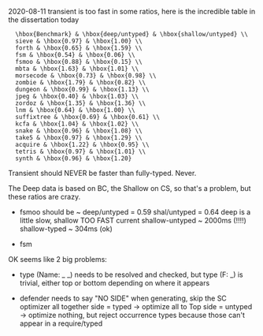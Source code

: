 2020-08-11
transient is too fast in some ratios, here is the incredible table in the
 dissertation today


```
  \hbox{Benchmark} & \hbox{deep/untyped} & \hbox{shallow/untyped} \\
  sieve & \hbox{0.97} & \hbox{1.00} \\
  forth & \hbox{0.65} & \hbox{1.59} \\
  fsm & \hbox{0.54} & \hbox{0.06} \\
  fsmoo & \hbox{0.88} & \hbox{0.15} \\
  mbta & \hbox{1.63} & \hbox{1.01} \\
  morsecode & \hbox{0.73} & \hbox{0.98} \\
  zombie & \hbox{1.79} & \hbox{0.82} \\
  dungeon & \hbox{0.99} & \hbox{1.13} \\
  jpeg & \hbox{0.40} & \hbox{1.03} \\
  zordoz & \hbox{1.35} & \hbox{1.36} \\
  lnm & \hbox{0.64} & \hbox{1.00} \\
  suffixtree & \hbox{0.69} & \hbox{0.61} \\
  kcfa & \hbox{1.04} & \hbox{1.02} \\
  snake & \hbox{0.96} & \hbox{1.08} \\
  take5 & \hbox{0.97} & \hbox{1.29} \\
  acquire & \hbox{1.22} & \hbox{0.95} \\
  tetris & \hbox{0.97} & \hbox{1.01} \\
  synth & \hbox{0.96} & \hbox{1.20}
```

Transient should NEVER be faster than fully-typed. Never.

The Deep data is based on BC, the Shallow on CS, so that's a problem, but
 these ratios are crazy.

- fsmoo
  should be ~ deep/untyped = 0.59 shal/untyped = 0.64
  deep is a little slow, shallow TOO FAST
  current shallow-untyped ~ 2000ms (!!!!) shallow-typed ~ 304ms (ok)

- fsm 

OK seems like 2 big problems:

- type (Name: _ _) needs to be resolved and checked,
  but type (F: _) is trivial, either top or bottom depending on where it appears

- defender needs to say "NO SIDE" when generating, skip the SC optimizer
  all together
  side = typed -> optimize all to Top
  side = untyped -> optimize nothing, but reject occurrence types
                    because those can't appear in a require/typed



